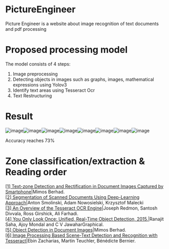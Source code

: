 # PictureEngineer
Picture Engineer is a website about image recognition of text documents and pdf processing

# Proposed processing model
The model consists of 4 steps:
1. Image preprocessing
2. Detecting objects in images such as graphs, images, mathematical expressions using Yolov3
3. Identify text areas using Tesseract Ocr
4. Text Restructuring

# Result
![image](https://user-images.githubusercontent.com/55707606/130382015-f6628802-1837-47a0-8de4-3698f0644f1b.png)![image](https://user-images.githubusercontent.com/55707606/130382019-074d5cc7-022e-4e35-9a05-8c5cf6136d42.png)![image](https://user-images.githubusercontent.com/55707606/130382022-101c3c1a-799a-4e48-9b49-2f855f04cb74.png)![image](https://user-images.githubusercontent.com/55707606/130382030-f5118acf-737f-4f8e-b9bd-28a3e67b50ba.png)![image](https://user-images.githubusercontent.com/55707606/130382040-f11017fc-0377-4c01-b006-b33936c3aaf5.png)![image](https://user-images.githubusercontent.com/55707606/130382046-4edebf0e-ab78-4a46-abad-ac2e3c3153de.png)![image](https://user-images.githubusercontent.com/55707606/130382053-04d135ef-236e-424f-9476-f90840b8742e.png)![image](https://user-images.githubusercontent.com/55707606/130382066-9501addb-7d6b-4b22-8bfb-d40eac5dcbbc.png)

Accuracy reaches 73%

# Zone classification/extraction & Reading order
<div><a href="https://eudl.eu/pdf/10.4108/eai.27-2-2017.152342">[1] Text-zone Detection and Rectification in Document Images Captured by Smartphone</a>|Mimos Berhad.</div>
<div><a href="https://arxiv.org/pdf/1804.10371.pdf">[2] Segmentation of Scanned Documents Using Deep-Learning Approach</a>|Anton Smolinski, Adam Nowosielski, Krzysztof Malecki</div>
<div><a href="https://static.googleusercontent.com/media/research.google.com/en//pubs/archive/33418.pdf">[3] An Overview of the Tesseract OCR Engine</a>|Joseph Redmon, Santosh Divvala, Ross Girshick, Ali Farhadi.</div>
<div><a href="https://arxiv.org/abs/1506.02640">[4] You Only Look Once: Unified, Real-Time Object Detection, 2015.</a>|Ranajit Saha, Ajoy Mondal and C V JawaharGraphical.</div>
<div><a href="https://arxiv.org/abs/2008.10843">[5] Object Detection in Document Images</a>|Mimos Berhad.</div>
<div><a href="https://arxiv.org/abs/2004.08079">[6] Image Processing Based Scene-Text Detection and Recognition with Tesseract</a>|Ebin Zacharias, Martin Teuchler, Bénédicte Bernier.</div>








